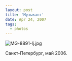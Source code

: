 ```yaml
---
layout: post
title: 'Музыкант'
date: Apr 24, 2007
tags:
  - photos
---
```


![MG-8891-lj.jpg](upload://MG-8891-lj.jpg)

Санкт-Петербург, май 2006.
